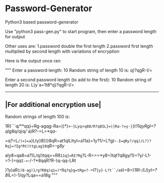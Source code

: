 # Password-Generator
Python3 based password-generator

Use "python3 pass-gen.py" to start program, then enter a password length for output

Other uses are: 
1.password double the first length
2.password first length multiplied by second length with variations of encryption

Here is the output once ran:

"""
Enter a password length: 10
Random string of length 10 is:
q}?qgR-I/=

Enter a second password length (to add to the first): 10
Random string of length 20 is:
L)y`a=1t8*q}?qgR-I/=


-------------------------------
|For additional encryption use|
-------------------------------

Random strings of length 100 is:

1R}```q/**qq}=Rg-agqg-Ra=))*)=-`}Lyq`=`q88/R?q8IL}=)}Ra-?=y-}`}*t11qyRgI=?qIg*8q/q)q/`a)R?-=L=**qa-*

=q?=L`/)=}=a`}Lty}8)}}8qR=at1qILItyI=a11a}=1y?1/=L?g)-`-I=qRy?/qq)/L?)?Rq}=?Ig*Rt)ttgLag}8`qR=-g*8y*

aIy8=qa8=a?)L/q/)tqq==R8`11q}=RI?Rg`?L-R===*y8=)tqt?q8gy/1}=?y/-L1-=1-)=qq`I-=`-/-?*8qqR?R-}q-qq-LRt

}1y)aR`1)8-ag)}/g?R8q)q1=)*`It`q?q}g=tRg=?-`=I?`}y}-L?t``/a8`)=8=)*1RI-/LI)yI=?8*IL=)-1/qy?Lqa==a18g
""" 
